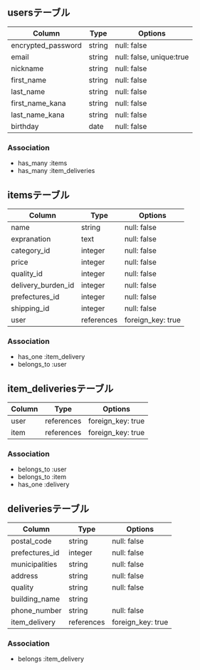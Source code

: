 ## usersテーブル

| Column             | Type       | Options                  |
| ------------------ | ---------- | ------------------------ |      
| encrypted_password | string     | null: false              |
| email              | string     | null: false, unique:true |
| nickname           | string     | null: false              |
| first_name         | string     | null: false              |
| last_name          | string     | null: false              |
| first_name_kana    | string     | null: false              |
| last_name_kana     | string     | null: false              |
| birthday           | date       | null: false              |

### Association

- has_many  :items
- has_many  :item_deliveries

## itemsテーブル

| Column             | Type       | Options           |
| -------------------| ---------- | ------------------|
| name               | string     | null: false       |
| expranation        | text       | null: false       |
| category_id        | integer    | null: false       |
| price              | integer    | null: false       |
| quality_id         | integer    | null: false       |
| delivery_burden_id | integer    | null: false       |
| prefectures_id     | integer    | null: false       |
| shipping_id        | integer    | null: false       |
| user               | references | foreign_key: true |

### Association

- has_one :item_delivery
- belongs_to :user

## item_deliveriesテーブル

| Column   | Type       | Options           |
| -------- | ---------- | ----------------- |
| user     | references | foreign_key: true |
| item     | references | foreign_key: true |

### Association

- belongs_to :user
- belongs_to :item
- has_one :delivery

## deliveriesテーブル

| Column              | Type       | Options           |
| --------------------| ---------- | ----------------- |
| postal_code         | string     | null: false       |
| prefectures_id      | integer    | null: false       |
| municipalities      | string     | null: false       |
| address             | string     | null: false       |
| quality             | string     | null: false       |
| building_name       | string     |                   |
| phone_number        | string     | null: false       |
| item_delivery       | references | foreign_key: true |

### Association

- belongs :item_delivery

